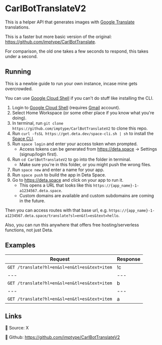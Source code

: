 # CarlBotTranslateV2
This is a helper API that generates images with [Google Translate](https://translate.google.com) translations.

This is a faster but more basic version of the original: https://github.com/imptype/CarlBotTranslate.

For comparison, the old one takes a few seconds to respond, this takes under a second.

## Running

This is a newbie guide to run your own instance, incase mine gets overcrowded.

You can use [Google Cloud Shell](shell.cloud.google.com) if you can't do stuff like installing the CLI.

1. Login to [Google Cloud Shell](shell.cloud.google.com) (requires [Gmail](https://mail.google.com) account).
2. Select Home Workspace (or some other place if you know what you're doing).
3. In terminal, run `git clone https://github.com/imptype/CarlBotTranslateV2` to clone this repo.
4. Run `curl -fsSL https://get.deta.dev/space-cli.sh | sh` to install the [Space CLI](https://deta.space/docs/en/reference/cli).
5. Run `space login` and enter your access token when prompted.
    - Access tokens can be generated from https://deta.space -> Settings (signup/login first).
6. Run `cd CarlBotTranslateV2` to go into the folder in terminal.
    - Make sure you're in this folder, or you might push the wrong files.
7. Run `space new` and enter a name for your app.
8. Run `space push` to build the app in Deta Space.
9. Go to https://deta.space and click on your app to run it.
    - This opens a URL that looks like this `https://{app_name}-1-a1234567.deta.space`.
    - Custom domains are available and custom subdomains are coming in the future.

Then you can access routes with that base url, e.g. `https://{app_name}-1-a1234567.deta.space/translate?sl=en&tl=es&text=hello`.

Also, you can run this anywhere that offers free hosting/serverless functions, not just Deta.

## Examples

Request | Response
--- | ---
`GET /translate?hl=en&sl=en&tl=es&text=item` | !c
--- | ---
`GET /translate?hl=en&sl=en&tl=es&text=item` | b
--- | ---
`GET /translate?hl=en&sl=en&tl=es&text=item` | a

## Links
🔗 Source: X

🔗 Github: https://github.com/imptype/CarlBotTranslateV2
